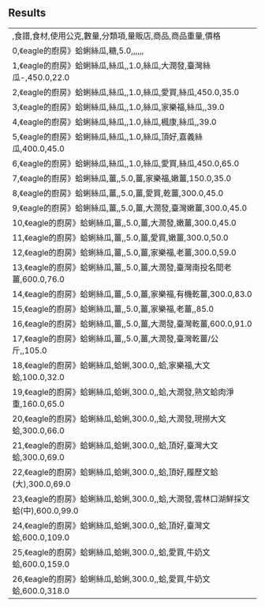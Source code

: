 Results
-----
|                                                          |
|----------------------------------------------------------|
| ,食譜,食材,使用公克,數量,分類項,量販店,商品,商品重量,價格                        |
| 0,《eagle的廚房》蛤蜊絲瓜,糖,5.0,,,,,,                             |
| 1,《eagle的廚房》蛤蜊絲瓜,絲瓜,,1.0,絲瓜,大潤發,臺灣絲瓜-,450.0,22.0         |
| 2,《eagle的廚房》蛤蜊絲瓜,絲瓜,,1.0,絲瓜,愛買,絲瓜,450.0,35.0             |
| 3,《eagle的廚房》蛤蜊絲瓜,絲瓜,,1.0,絲瓜,家樂福,絲瓜,,39.0                 |
| 4,《eagle的廚房》蛤蜊絲瓜,絲瓜,,1.0,絲瓜,楓康,絲瓜,,39.0                  |
| 5,《eagle的廚房》蛤蜊絲瓜,絲瓜,,1.0,絲瓜,頂好,嘉義絲瓜,400.0,45.0           |
| 6,《eagle的廚房》蛤蜊絲瓜,絲瓜,,1.0,絲瓜,愛買,絲瓜,450.0,65.0             |
| 7,《eagle的廚房》蛤蜊絲瓜,薑,,5.0,薑,家樂福,嫩薑,150.0,35.0              |
| 8,《eagle的廚房》蛤蜊絲瓜,薑,,5.0,薑,愛買,乾薑,300.0,45.0               |
| 9,《eagle的廚房》蛤蜊絲瓜,薑,,5.0,薑,大潤發,臺灣嫩薑,300.0,45.0            |
| 10,《eagle的廚房》蛤蜊絲瓜,薑,,5.0,薑,大潤發,嫩薑,300.0,45.0             |
| 11,《eagle的廚房》蛤蜊絲瓜,薑,,5.0,薑,愛買,嫩薑,300.0,50.0              |
| 12,《eagle的廚房》蛤蜊絲瓜,薑,,5.0,薑,家樂福,老薑,300.0,59.0             |
| 13,《eagle的廚房》蛤蜊絲瓜,薑,,5.0,薑,大潤發,臺灣南投名間老薑,600.0,76.0       |
| 14,《eagle的廚房》蛤蜊絲瓜,薑,,5.0,薑,家樂福,有機乾薑,300.0,83.0           |
| 15,《eagle的廚房》蛤蜊絲瓜,薑,,5.0,薑,家樂福,老薑,,85.0                  |
| 16,《eagle的廚房》蛤蜊絲瓜,薑,,5.0,薑,大潤發,臺灣乾薑,600.0,91.0           |
| 17,《eagle的廚房》蛤蜊絲瓜,薑,,5.0,薑,大潤發,臺灣乾薑/公斤,,105.0            |
| 18,《eagle的廚房》蛤蜊絲瓜,蛤蜊,300.0,,蛤,家樂福,大文蛤,100.0,32.0         |
| 19,《eagle的廚房》蛤蜊絲瓜,蛤蜊,300.0,,蛤,大潤發,熟文蛤肉淨重,160.0,65.0      |
| 20,《eagle的廚房》蛤蜊絲瓜,蛤蜊,300.0,,蛤,大潤發,現撈大文蛤,300.0,66.0       |
| 21,《eagle的廚房》蛤蜊絲瓜,蛤蜊,300.0,,蛤,頂好,臺灣大文蛤,300.0,69.0        |
| 22,《eagle的廚房》蛤蜊絲瓜,蛤蜊,300.0,,蛤,頂好,履歷文蛤(大),300.0,69.0      |
| 23,《eagle的廚房》蛤蜊絲瓜,蛤蜊,300.0,,蛤,大潤發,雲林口湖鮮採文蛤(中),600.0,99.0 |
| 24,《eagle的廚房》蛤蜊絲瓜,蛤蜊,300.0,,蛤,頂好,臺灣文蛤,600.0,109.0        |
| 25,《eagle的廚房》蛤蜊絲瓜,蛤蜊,300.0,,蛤,愛買,牛奶文蛤,600.0,159.0        |
| 26,《eagle的廚房》蛤蜊絲瓜,蛤蜊,300.0,,蛤,愛買,牛奶文蛤,600.0,318.0        |




